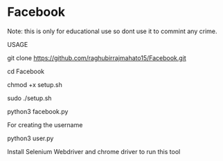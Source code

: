 # Facebook
Note: this is only for educational use so dont use it to commint any crime.





USAGE


git clone https://github.com/raghubirrajmahato15/Facebook.git

cd Facebook


chmod +x setup.sh


sudo ./setup.sh


python3 facebook.py





For creating the username


python3 user.py


Install Selenium Webdriver and chrome driver to run this tool
